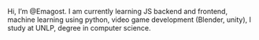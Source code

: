 Hi, I’m @Emagost. 
I am currently learning JS backend and frontend, machine learning using python, video game development (Blender, unity), I study at UNLP, degree in computer science.
